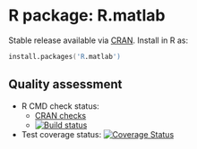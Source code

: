 # R package: R.matlab

Stable release available via [CRAN](http://cran.r-project.org/package=R.matlab).  Install in R as:

```s
install.packages('R.matlab')
```


## Quality assessment

* R CMD check status:
  - <a href="http://cran.r-project.org/web/checks/check_results_R.matlab.html">CRAN checks</a> 
  - <a href="https://travis-ci.org/HenrikBengtsson/R.matlab"><img src="https://travis-ci.org/HenrikBengtsson/R.matlab.svg?branch=master" alt="Build status"></a>
* Test coverage status:
  <a href='https://coveralls.io/r/HenrikBengtsson/R.matlab?branch=develop'><img src='https://coveralls.io/repos/HenrikBengtsson/R.matlab/badge.png?branch=develop' alt='Coverage Status' /></a>
